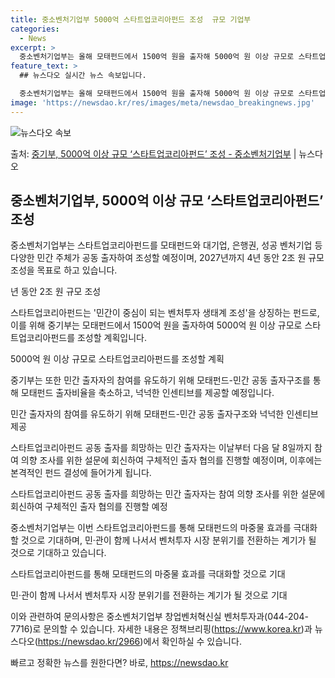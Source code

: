 ```yaml
---
title: 중소벤처기업부 5000억 스타트업코리아펀드 조성  규모 기업부
categories:
  - News
excerpt: >
  중소벤처기업부는 올해 모태펀드에서 1500억 원을 출자해 5000억 원 이상 규모로 스타트업코리아펀드를 조성…
feature_text: >
  ## 뉴스다오 실시간 뉴스 속보입니다.

  중소벤처기업부는 올해 모태펀드에서 1500억 원을 출자해 5000억 원 이상 규모로 스타트업코리아펀드를 조성…
image: 'https://newsdao.kr/res/images/meta/newsdao_breakingnews.jpg'
---
```


![뉴스다오 속보](https://newsdao.kr/res/images/meta/newsdao_breakingnews.jpg)

<p>출처: <a href="https://newsdao.kr/2966" rel="dofollow">중기부,  5000억 이상 규모 ‘스타트업코리아펀드’ 조성 - 중소벤처기업부</a> | 뉴스다오</p>

<h2 data-ke-size="size26">중소벤처기업부, 5000억 이상 규모 ‘스타트업코리아펀드’ 조성</h2>
중소벤처기업부는 스타트업코리아펀드를 모태펀드와 대기업, 은행권, 성공 벤처기업 등 다양한 민간 주체가 공동 출자하여 조성할 예정이며, 2027년까지 4년 동안 2조 원 규모 조성을 목표로 하고 있습니다.

<p data-ke-size="size16">년 동안 2조 원 규모 조성</p>

스타트업코리아펀드는 '민간이 중심이 되는 벤처투자 생태계 조성'을 상징하는 펀드로, 이를 위해 중기부는 모태펀드에서 1500억 원을 출자하여 5000억 원 이상 규모로 스타트업코리아펀드를 조성할 계획입니다.

<p data-ke-size="size16">5000억 원 이상 규모로 스타트업코리아펀드를 조성할 계획</p>

중기부는 또한 민간 출자자의 참여를 유도하기 위해 모태펀드-민간 공동 출자구조를 통해 모태펀드 출자비율을 축소하고, 넉넉한 인센티브를 제공할 예정입니다.

<p data-ke-size="size16">민간 출자자의 참여를 유도하기 위해 모태펀드-민간 공동 출자구조와 넉넉한 인센티브 제공</p>

스타트업코리아펀드 공동 출자를 희망하는 민간 출자자는 이날부터 다음 달 8일까지 참여 의향 조사를 위한 설문에 회신하여 구체적인 출자 협의를 진행할 예정이며, 이후에는 본격적인 펀드 결성에 들어가게 됩니다.

<p data-ke-size="size16">스타트업코리아펀드 공동 출자를 희망하는 민간 출자자는 참여 의향 조사를 위한 설문에 회신하여 구체적인 출자 협의를 진행할 예정</p>

중소벤처기업부는 이번 스타트업코리아펀드를 통해 모태펀드의 마중물 효과를 극대화할 것으로 기대하며, 민·관이 함께 나서서 벤처투자 시장 분위기를 전환하는 계기가 될 것으로 기대하고 있습니다.

<p data-ke-size="size16">스타트업코리아펀드를 통해 모태펀드의 마중물 효과를 극대화할 것으로 기대</p>
<p data-ke-size="size16">민·관이 함께 나서서 벤처투자 시장 분위기를 전환하는 계기가 될 것으로 기대</p>

이와 관련하여 문의사항은 중소벤처기업부 창업벤처혁신실 벤처투자과(044-204-7716)로 문의할 수 있습니다. 자세한 내용은 정책브리핑(https://www.korea.kr)과 뉴스다오(https://newsdao.kr/2966)에서 확인하실 수 있습니다. 

빠르고 정확한 뉴스를 원한다면? 바로, <a href="https://newsdao.kr" rel="dofollow">https://newsdao.kr</a>


    
